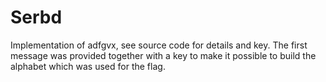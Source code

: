 # Serbd
Implementation of adfgvx, see source code for details and key.
The first message was provided together with a key to make it possible to build the alphabet which was used for the flag.
